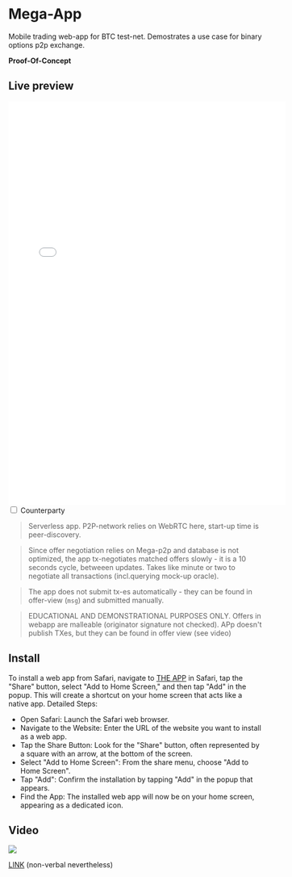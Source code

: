 # Mega-App

Mobile trading web-app for BTC test-net. Demostrates a use case for binary options p2p exchange.

**Proof-Of-Concept**

## Live preview

<div style="position: relative;display:inline-block; height: 800px; width: 550px">
<iframe src="../webapp?user=alice" style="position: relative;display:inline-block; height: 100%; width: 100%; border:none"></iframe>
</div>
<div id="cpdiv" style="position: relative;display:none; height: 800px; width: 550px">
<iframe src="../webapp?user=bob" style="position: relative;display:inline-block; height: 100%; width: 100%; border:none"></iframe>
</div>
<div>
    <input type="checkbox" id="counterparty" name="counterparty" onclick="this.checked ? (document.getElementById('cpdiv').style.display='inline-block'): (document.getElementById('cpdiv').style.display='none'); document.body.classList.add('close')" />
    <label for="counterparty">Counterparty</label>
</div>


> Serverless app. P2P-network relies on WebRTC here, start-up time is peer-discovery.

> Since offer negotiation relies on Mega-p2p and database is not optimized, the app tx-negotiates matched offers slowly - it is a 10 seconds cycle, betweeen updates. Takes like minute or two to negotiate all transactions (incl.querying mock-up oracle).

> The app does not submit tx-es automatically - they can be found in offer-view (`msg`) and submitted manually.

> EDUCATIONAL AND DEMONSTRATIONAL PURPOSES ONLY. Offers in webapp are malleable (originator signature not checked). APp doesn't publish TXes, but they can be found in offer view (see video) 

## Install


To install a web app from Safari, navigate to [THE APP](https://dk14.github.io/mega-peers/webapp/) in Safari, tap the "Share" button, select "Add to Home Screen," and then tap "Add" in the popup. This will create a shortcut on your home screen that acts like a native app. 
Detailed Steps:
- Open Safari: Launch the Safari web browser.
- Navigate to the Website: Enter the URL of the website you want to install as a web app.
- Tap the Share Button: Look for the "Share" button, often represented by a square with an arrow, at the bottom of the screen.
- Select "Add to Home Screen": From the share menu, choose "Add to Home Screen".
- Tap "Add": Confirm the installation by tapping "Add" in the popup that appears.
- Find the App: The installed web app will now be on your home screen, appearing as a dedicated icon. 

## Video

<img src="https://i.imgur.com/iLSNJZk.gif"></img>

<a href="./mega-demo.mp4" target="_blank">LINK</a> (non-verbal nevertheless)
